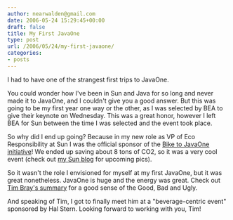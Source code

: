```yaml
---
author: nearwalden@gmail.com
date: 2006-05-24 15:29:45+00:00
draft: false
title: My First JavaOne
type: post
url: /2006/05/24/my-first-javaone/
categories:
- posts
---
```


I had to have one of the strangest first trips to JavaOne.





You could wonder how I've been in Sun and Java for so long and never made it to JavaOne, and I couldn't give you a good answer.  But this was going to be my first year one way or the other, as I was selected by BEA to give their keynote on Wednesday.  This was a great honor, however I left BEA for Sun between the time I was selected and the event took place.





So why did I end up going?  Because in my new role as VP of Eco Responsibility at Sun I was the official sponsor of the [Bike to JavaOne initiative](http://news.com.com/2061-10808_3-6070221.html)!  We ended up saving about 8 tons of CO2, so it was a very cool event (check out [my Sun blog](http://blogs.sun.com/enviro) for upcoming pics).





So it wasn't the role I envisioned for myself at my first JavaOne, but it was great nonetheless.  JavaOne is huge and the energy was great.  Check out [Tim Bray's summary](http://www.tbray.org/ongoing/When/200x/2006/05/20/Java-One) for a good sense of the Good, Bad and Ugly.





And speaking of Tim, I got to finally meet him at a "beverage-centric event" sponsored by Hal Stern.  Looking forward to working with you, Tim!



